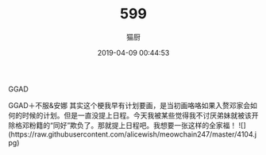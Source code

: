 ﻿---
layout: post
title: 599
date: 2019-04-09 00:44:53
updated: 2019-04-09 00:44:53
comments: true
categories: [Photo]
tags: [ggad, 格邓, 神奇动物在哪里]
author: "猫厨"
description: ""
toc: true
---

<p>GGAD</p> 
GGAD＋不服&安娜
其实这个梗我早有计划要画，是当初画咯咯如果入赘邓家会如何的时候的计划。但是一直没提上日程。今天我被某些觉得我不讨厌弟妹就被该开除格邓粉籍的“同好”欺负了。那就提上日程吧。我想要一张这样的全家福！
![](https://raw.githubusercontent.com/alicewish/meowchain247/master/4104.jpg)

<!-- more -->  
